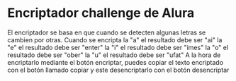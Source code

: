 # Encriptador challenge de Alura
El encriptador se basa en que cuando se detecten algunas letras se cambien por otras.
Cuando se encripta la "a" el resultado debe ser "ai"
la "e" el resultado debe ser "enter"
la "i" el resultado debe ser "imes"
la "o" el resultado debe ser "ober"
la "u" el resultado debe ser "ufat"
A la hora de encriptarlo mediante el botón encriptar, puedes copiar el texto encriptado con
el botón llamado copiar y este desencriptarlo con el botón desencriptar